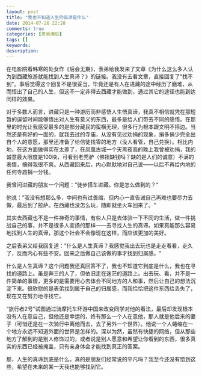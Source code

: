 ```yaml
---
layout: post
title: "我也不知道人生的真谛是什么"
date: 2014-07-26 22:28
comments: true
categories: [茶余酒后]
tags: []
keywords: 
description: 
---
```

在电影院看韩寒的处女作《后会无期》，表弟给我发来了文章《为什么这么多人认为到西藏旅游就能找到人生真谛？》的链接。我没有去看文章，直接回复了“找不到”。事后觉得这个回复不是很妥当，毕竟还是有人在进藏的途中经历了磨难，从而悟出了自己的人生，但这不一定非得去西藏才能做到，通过其它的途径也能到达同样的效果。

对于多数人而言，进藏只是一种游历而非感悟人生悟真谛，我真不相信就凭在那短暂的逗留时间能够悟出对人生有意义的东西，最多是给人们带去不同的感悟。在那里的时光让我感受最多的是部分藏民的蛮横无理，很多行为根本跟文明不搭边。当然还是有好的一面的，就我去过的寺庙，从没有见过劝捐的现象，捐多捐少完全出自个人的意愿，那里还准备了给信徒找零的地方（没人看管，自己兑换）。相比内地，在这方面做得实在太差了，在凤凰古城一个天黑夜高的晚上我曾被劝捐，我的诚意最大限度是100块，可看到老秃驴（佛祖缺钱吗？缺的是人们的诚意）不满的表情，搞得我很不爽。从西藏回来后，内心默默地对自己说——以后不再给内地的任何寺庙捐一分钱。

我曾问进藏的朋友一个问题：”徒步搭车进藏，你是怎么做到的？“

他说：”我没有想那么多，中间也有过畏缩，但内心一直告诫自己再难也要尽力去做，最后到了拉萨。在西藏也没怎么玩，随即就坐火车回来了。“

其实去西藏也不是一件神奇的事情，有些人只是去体验一下不同的生活，做一件挑战自己的事，并不是很多人宣扬的那样——去寻找人生的真谛。如果真能那么容易地找到人生的真谛，那这个社会不会像现在这样，而应该更加的美好。

<!--more-->
之后表弟又给我回复道：”什么是人生真谛？我感觉我出去玩也是走走看看，走久了，反而内心有些不安。回来之后做自己该做的事才找到归属感。“

什么是人生真谛？这个问题我还真回答不了，我也不知道它到底是什么，我也在寻找的道路上。虽是奔三的人了，但依旧走在迷茫的道路上。出去玩、看，并不是一件简单的事情，更多的是需要用心去体会不同地方的人和事，然后让自己的想法沉淀下来。很欣慰的是表弟找到属于自己的归属感，而我恰恰把这件东西给丢失了，现在又在努力地寻找它。

“旅行者2号”试图通过骑摩托车环游中国来改变同学对他的看法，最后却发现根本没有人在意自己，但他还是幸运的，终有那么一个人在意他，那人就是他后来的妻子（可惜还是在一次骑行中离他而去，去了另外一个世界）。他说一个人蜷缩在一个地方永远不知道外面的世界是怎样的。深以为然，虽然有快捷的网络，但从那些地方了解到的是别人修饰过的，或者说是别人愿意和希望让你看到的东西，很多真实的东西已经被掩盖，只有亲身体会才能找到真正的答案。

那，人生的真谛到底是什么，真的是朋友们经常说的平凡吗？我至今还没有悟到这些，希望在未来的某一天我也能够找到它。